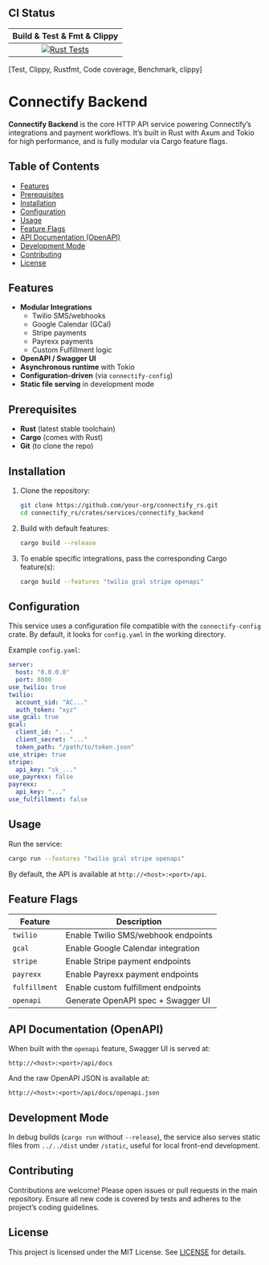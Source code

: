 ## CI Status

| Build & Test & Fmt & Clippy |
|:---------------------------:|
| [![Rust Tests](https://github.com/holg/connectify_rs/actions/workflows/rust-tests.yml/badge.svg?branch=main)](https://github.com/holg/connectify_rs/actions/workflows/rust-tests.yml) |
[Test, Clippy, Rustfmt, Code coverage, Benchmark, clippy]


# Connectify Backend

**Connectify Backend** is the core HTTP API service powering Connectify’s integrations and payment workflows. It’s built in Rust with Axum and Tokio for high performance, and is fully modular via Cargo feature flags.

## Table of Contents

- [Features](#features)
- [Prerequisites](#prerequisites)
- [Installation](#installation)
- [Configuration](#configuration)
- [Usage](#usage)
- [Feature Flags](#feature-flags)
- [API Documentation (OpenAPI)](#api-documentation-openapi)
- [Development Mode](#development-mode)
- [Contributing](#contributing)
- [License](#license)

## Features

- **Modular Integrations**
  - Twilio SMS/webhooks
  - Google Calendar (GCal)
  - Stripe payments
  - Payrexx payments
  - Custom Fulfillment logic
- **OpenAPI / Swagger UI**
- **Asynchronous runtime** with Tokio
- **Configuration-driven** (via `connectify-config`)
- **Static file serving** in development mode

## Prerequisites

- **Rust** (latest stable toolchain)
- **Cargo** (comes with Rust)
- **Git** (to clone the repo)

## Installation

1. Clone the repository:
   ```bash
   git clone https://github.com/your-org/connectify_rs.git
   cd connectify_rs/crates/services/connectify_backend
   ```
2. Build with default features:
   ```bash
   cargo build --release
   ```
3. To enable specific integrations, pass the corresponding Cargo feature(s):
   ```bash
   cargo build --features "twilio gcal stripe openapi"
   ```

## Configuration

This service uses a configuration file compatible with the `connectify-config` crate. By default, it looks for `config.yaml` in the working directory.

Example `config.yaml`:
```yaml
server:
  host: "0.0.0.0"
  port: 8080
use_twilio: true
twilio:
  account_sid: "AC..."
  auth_token: "xyz"
use_gcal: true
gcal:
  client_id: "..."
  client_secret: "..."
  token_path: "/path/to/token.json"
use_stripe: true
stripe:
  api_key: "sk_..."
use_payrexx: false
payrexx:
  api_key: "..."
use_fulfillment: false
```

## Usage

Run the service:
```bash
cargo run --features "twilio gcal stripe openapi"
```

By default, the API is available at `http://<host>:<port>/api`.

## Feature Flags

| Feature         | Description                           |
| --------------- | ------------------------------------- |
| `twilio`        | Enable Twilio SMS/webhook endpoints  |
| `gcal`          | Enable Google Calendar integration   |
| `stripe`        | Enable Stripe payment endpoints      |
| `payrexx`       | Enable Payrexx payment endpoints     |
| `fulfillment`   | Enable custom fulfillment endpoints  |
| `openapi`       | Generate OpenAPI spec + Swagger UI   |

## API Documentation (OpenAPI)

When built with the `openapi` feature, Swagger UI is served at:

```
http://<host>:<port>/api/docs
```

And the raw OpenAPI JSON is available at:

```
http://<host>:<port>/api/docs/openapi.json
```

## Development Mode

In debug builds (`cargo run` without `--release`), the service also serves static files from `../../dist` under `/static`, useful for local front-end development.

## Contributing

Contributions are welcome! Please open issues or pull requests in the main repository. Ensure all new code is covered by tests and adheres to the project’s coding guidelines.

## License

This project is licensed under the MIT License. See [LICENSE](../../LICENSE) for details.
